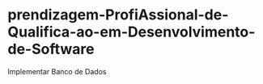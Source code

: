 # prendizagem-ProfiAssional-de-Qualifica-ao-em-Desenvolvimento-de-Software
Implementar Banco de Dados 
